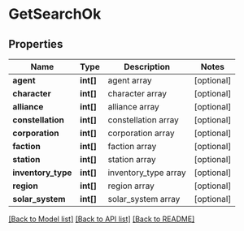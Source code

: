# GetSearchOk

## Properties
Name | Type | Description | Notes
------------ | ------------- | ------------- | -------------
**agent** | **int[]** | agent array | [optional] 
**character** | **int[]** | character array | [optional] 
**alliance** | **int[]** | alliance array | [optional] 
**constellation** | **int[]** | constellation array | [optional] 
**corporation** | **int[]** | corporation array | [optional] 
**faction** | **int[]** | faction array | [optional] 
**station** | **int[]** | station array | [optional] 
**inventory_type** | **int[]** | inventory_type array | [optional] 
**region** | **int[]** | region array | [optional] 
**solar_system** | **int[]** | solar_system array | [optional] 

[[Back to Model list]](../README.md#documentation-for-models) [[Back to API list]](../README.md#documentation-for-api-endpoints) [[Back to README]](../README.md)


